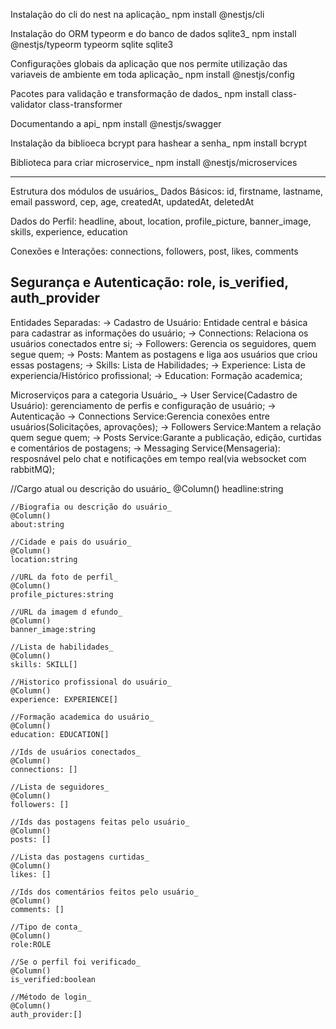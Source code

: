 Instalação do cli do nest na aplicação_
npm install @nestjs/cli

Instalação do ORM typeorm e do banco de dados sqlite3_
npm install @nestjs/typeorm typeorm sqlite sqlite3

Configurações globais da aplicação que nos permite utilização das variaveis de ambiente em toda aplicação_
npm install @nestjs/config

Pacotes para validação e transformação de dados_
npm install class-validator class-transformer

Documentando a api_
npm install @nestjs/swagger

Instalação da biblioeca bcrypt para hashear a senha_
npm install bcrypt

Biblioteca para criar microservice_
npm install @nestjs/microservices

----------------------------------------------------------------------------------
Estrutura dos módulos de usuários_
Dados Básicos:
    id, firstname, lastname, email password, cep, age, createdAt, updatedAt, deletedAt

Dados do Perfil: 
    headline, about, location, profile_picture, banner_image, skills, experience, education

Conexões e Interações:
    connections, followers, post, likes, comments

Segurança e Autenticação:
    role, is_verified, auth_provider
----------------------------------------------------------------------------------

Entidades Separadas:
-> Cadastro de Usuário: Entidade central e básica para cadastrar as informações do usuário;
-> Connections: Relaciona os usuários conectados entre si;
-> Followers: Gerencia os seguidores, quem segue quem;
-> Posts: Mantem as postagens e liga aos usuários que criou essas postagens;
-> Skills: Lista de Habilidades;
-> Experience: Lista de experiencia/Histórico profissional;
-> Education: Formação academica;

Microserviços para a categoria Usuário_
-> User Service(Cadastro de Usuário): gerenciamento de perfis e configuração de usuário;
-> Autenticação
-> Connections Service:Gerencia conexões entre usuários(Solicitações, aprovações);
-> Followers Service:Mantem a relação quem segue quem;
-> Posts Service:Garante a publicação, edição, curtidas e comentários de postagens;
-> Messaging Service(Mensageria): resposnável pelo chat e notificações em tempo real(via websocket com rabbitMQ);


 //Cargo atual ou descrição do usuário_
    @Column()
    headline:string

    //Biografia ou descrição do usuário_
    @Column()
    about:string

    //Cidade e pais do usuário_
    @Column()
    location:string

    //URL da foto de perfil_
    @Column()
    profile_pictures:string

    //URL da imagem d efundo_
    @Column()
    banner_image:string

    //Lista de habilidades_
    @Column()
    skills: SKILL[]

    //Historico profissional do usuário_
    @Column()
    experience: EXPERIENCE[]

    //Formação academica do usuário_
    @Column()
    education: EDUCATION[]

    //Ids de usuários conectados_
    @Column()
    connections: []

    //Lista de seguidores_
    @Column()
    followers: []

    //Ids das postagens feitas pelo usuário_
    @Column()
    posts: []

    //Lista das postagens curtidas_
    @Column()
    likes: []

    //Ids dos comentários feitos pelo usuário_
    @Column()
    comments: []

    //Tipo de conta_
    @Column()
    role:ROLE

    //Se o perfil foi verificado_
    @Column()
    is_verified:boolean

    //Método de login_
    @Column()
    auth_provider:[]